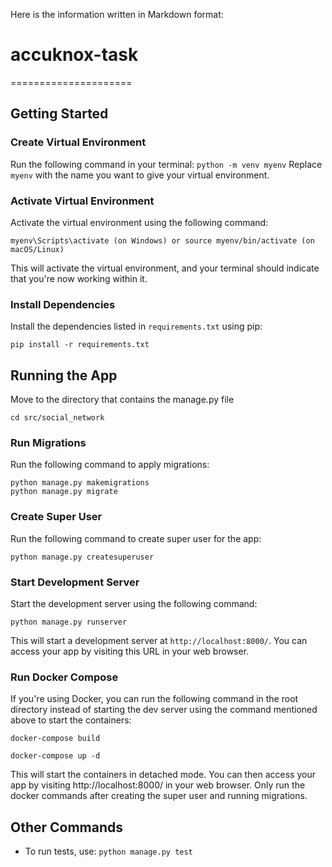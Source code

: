 Here is the information written in Markdown format:

# accuknox-task
=====================

Getting Started
---------------

### Create Virtual Environment
Run the following command in your terminal:
```python -m venv myenv```
Replace `myenv` with the name you want to give your virtual environment.

### Activate Virtual Environment
Activate the virtual environment using the following command:
```
myenv\Scripts\activate (on Windows) or source myenv/bin/activate (on macOS/Linux)
```
This will activate the virtual environment, and your terminal should indicate that you're now working within it.

### Install Dependencies
Install the dependencies listed in `requirements.txt` using pip:
```
pip install -r requirements.txt
```

Running the App
---------------

Move to the directory that contains the manage.py file
```
cd src/social_network
```

### Run Migrations
Run the following command to apply migrations:
```
python manage.py makemigrations
python manage.py migrate
```

### Create Super User
Run the following command to create super user for the app:
```
python manage.py createsuperuser
```

### Start Development Server
Start the development server using the following command:
```
python manage.py runserver
```
This will start a development server at `http://localhost:8000/`. You can access your app by visiting this URL in your web browser.

### Run Docker Compose
If you're using Docker, you can run the following command in the root directory instead of starting the dev server using the command mentioned above
to start the containers: 
```
docker-compose build 
```

```
docker-compose up -d 
```

This will start the containers in detached mode. You can then access your app by visiting http://localhost:8000/ in your web browser. Only run the docker commands after creating the super user and running migrations.



Other Commands
---------------

* To run tests, use: `python manage.py test`